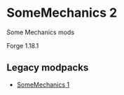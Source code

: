# SomeMechanics 2

Some Mechanics mods

Forge 1.18.1

## Legacy modpacks
- [SomeMechanics 1](https://github.com/MisileLab/modpacks/releases/tag/archivesomemechanics)

